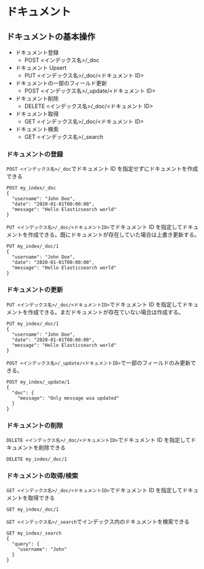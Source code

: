 # ドキュメント

## ドキュメントの基本操作

- ドキュメント登録
  - POST <インデックス名>/\_doc
- ドキュメント Upsert
  - PUT <インデックス名>/\_doc/<ドキュメント ID>
- ドキュメントの一部のフィールド更新
  - POST <インデックス名>/\_update/<ドキュメント ID>
- ドキュメント削除
  - DELETE <インデックス名>/\_doc/<ドキュメント ID>
- ドキュメント取得
  - GET <インデックス名>/\_doc/<ドキュメント ID>
- ドキュメント検索
  - GET <インデックス名>/\_search

### ドキュメントの登録

`POST <インデックス名>/_doc`でドキュメント ID を指定せずにドキュメントを作成できる

```HTTP
POST my_index/_doc
{
  "username": "John Doe",
  "date": "2020-01-01T00:00:00",
  "message": "Hello Elasticsearch world"
}
```

`PUT <インデックス名>/_doc/<ドキュメントID>`でドキュメント ID を指定してドキュメントを作成できる。既にドキュメントが存在していた場合は上書き更新する。

```HTTP
PUT my_index/_doc/1
{
  "username": "John Doe",
  "date": "2020-01-01T00:00:00",
  "message": "Hello Elasticsearch world"
}
```

### ドキュメントの更新

`PUT <インデックス名>/_doc/<ドキュメントID>`でドキュメント ID を指定してドキュメントを作成できる。まだドキュメントが存在ていない場合は作成する。

```HTTP
PUT my_index/_doc/1
{
  "username": "John Doe",
  "date": "2020-01-01T00:00:00",
  "message": "Hello Elasticsearch world"
}
```

`POST <インデックス名>/_update/<ドキュメントID>`で一部のフィールドのみ更新できる。

```HTTP
POST my_index/_update/1
{
  "doc": {
    "message": "Only message wsa updated"
  }
}
```

### ドキュメントの削除

`DELETE <インデックス名>/_doc/<ドキュメントID>`でドキュメント ID を指定してドキュメントを削除できる

```HTTP
DELETE my_index/_doc/1
```

### ドキュメントの取得/検索

`GET <インデックス名>/_doc/<ドキュメントID>`でドキュメント ID を指定してドキュメントを取得できる

```HTTP
GET my_index/_doc/1
```

`GET <インデックス名>/_search`でインデックス内のドキュメントを検索できる

```HTTP
GET my_index/_search
{
  "query": {
    "username": "John"
  }
}
```
